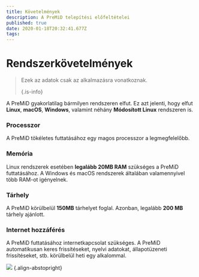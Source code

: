 ```yaml
---
title: Követelmények
description: A PreMiD telepítési előfeltételei
published: true
date: 2020-01-18T20:32:41.677Z
tags:
---
```


# Rendszerkövetelmények

> Ezek az adatok csak az alkalmazásra vonatkoznak. 
> 
> {.is-info}

A PreMiD gyakorlatilag bármilyen rendszeren elfut. Ez azt jelenti, hogy elfut **Linux**, **macOS**, **Windows**, valamint néhány **Módosított Linux** rendszeren is.

### Processzor
A PreMiD tökéletes futtatásához egy magos processzor a legmegfelelőbb.

### Memória
Linux rendszerek esetében **legalább 20MB RAM** szükséges a PreMiD futtatásához. A Windows és macOS rendszerek általában valamennyivel több RAM-ot igényelnek.

### Tárhely
A PreMiD körülbelül **150MB** tárhelyet foglal. Azonban, legalább **200 MB** tárhely ajánlott.

### Internet hozzáférés
A PreMiD futtatásához internetkapcsolat szükséges. A PreMiD automatikusan keres frissítéseket, nyelvi adatokat, állapotüzeneti frissítéseket, stb. körülbelül heti egy alkalommal.

![](https://a.icons8.com/ViUXyjOj/f4tFww/svg.svg) {.align-abstopright}